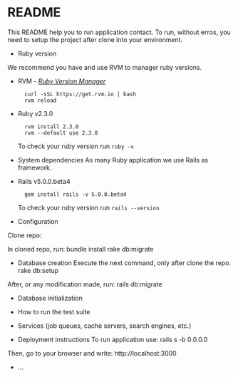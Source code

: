 # README

This README help you to run application contact. To run, without erros, you need to setup the project after clone into your environment.

* Ruby version

We recommend you have and use RVM to manager ruby versions.

- RVM - [_Ruby Version Manager_](http://rvm.io)

        curl -sSL https://get.rvm.io | bash
        rvm reload

- Ruby v2.3.0

        rvm install 2.3.0
        rvm --default use 2.3.0

    To check your ruby version run ```ruby -v```


* System dependencies
As many Ruby application we use Rails as framework.

- Rails v5.0.0.beta4

        gem install rails -v 5.0.0.beta4

    To check your ruby version run ```rails --version```

* Configuration

Clone repo:

In cloned repo, run:
    bundle install
    rake db:migrate

* Database creation
Execute the next command, only after clone the repo.
rake db:setup

After, or any modification made, run:
    rails db:migrate

* Database initialization

* How to run the test suite

* Services (job queues, cache servers, search engines, etc.)

* Deployment instructions
To run application use:
    rails s -b 0.0.0.0

Then, go to your browser and write: http://localhost:3000

* ...
